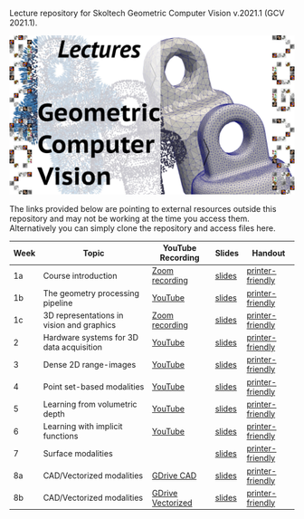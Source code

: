 Lecture repository for Skoltech Geometric Computer Vision v.2021.1 (GCV 2021.1).

![Skoltech Geometric Computer Vision](GCV_teaser.jpg)

The links provided below are pointing to external resources outside this repository and may not be working at the time you access them. Alternatively you can simply clone the repository and access files here.


Week | Topic | YouTube Recording | Slides | Handout
---- | ----- | ----------------- | ------ | -------
1a | Course introduction | [Zoom recording](https://drive.google.com/file/d/1_--J3csY-IfWItYRAf7umRoBZH1xgeVA/view?usp=sharing) |  [slides](https://drive.google.com/file/d/1cjdfUEN0Fr4yXApdJo_SMlDHGclz_PFR/view?usp=sharing) | [printer-friendly](https://drive.google.com/file/d/1CuAfY__4isf10V1GWVw36PWyO4VZtNwI/view?usp=sharing)
1b | The geometry processing pipeline | [YouTube](https://www.youtube.com/watch?v=Zy0saJCJ2LM&list=PLwbgAkJDRI8uVcDRfEf_xyzO31vJX9pLo&index=1&t=2s) | [slides](https://drive.google.com/file/d/1x2MbJDo6LvTlFCL31t8uyxtvtaegJsly/view?usp=sharing) | [printer-friendly](https://drive.google.com/file/d/1rORSKMSkMXGYkdH2ZahGyFDfC7FFAkaz/view?usp=sharing)
1c | 3D representations in vision and graphics | [Zoom recording](https://drive.google.com/file/d/1j1btgvtQi2BogrONnEQN08-rB3rDX2L9/view?usp=sharing) | [slides](https://drive.google.com/file/d/1mpMFjyfR-2IIs_ESccG9lkxn_dmPKjlw/view?usp=sharing) | [printer-friendly](https://drive.google.com/file/d/1AFFmy68iCZHkqEqGpKv6i0P1-u9tcv1X/view?usp=sharing)
2  | Hardware systems for 3D data acquisition | [YouTube](https://www.youtube.com/watch?v=rA8WsHrNV0M&list=PLwbgAkJDRI8uVcDRfEf_xyzO31vJX9pLo&index=2) | [slides](https://drive.google.com/file/d/1OId_s1Fo52aG_BfEo-Tp0CwIR2PIBnyq/view?usp=sharing) | [printer-friendly](https://drive.google.com/file/d/1j68L0phGwFSfjsNSJLj-y-NgbqM29Di4/view?usp=sharing)
3  | Dense 2D range-images | [YouTube](https://youtu.be/r55eGJiwbuo) | [slides](https://drive.google.com/file/d/1oq3mHme5jCnwpDCUuCv00seDyTwC_vbo/view?usp=sharing) | [printer-friendly](https://drive.google.com/file/d/1PeAqCB6BO3iZEOwRcFYenfaT59M9-V3_/view?usp=sharing)
4  | Point set-based modalities | [YouTube](https://youtu.be/B7m6MNKdnyg) | [slides](https://drive.google.com/file/d/1dRyVsS-tJLbOesPO-ji-vMDNy3P5fGSG/view?usp=sharing) | [printer-friendly](https://drive.google.com/file/d/1L4EQXTwAnNtYm4rR0dSkSTETQLi2zgMz/view?usp=sharing)
5  | Learning from volumetric depth | [YouTube](https://youtu.be/JEyIfo5cK8s) | [slides](https://drive.google.com/file/d/1WHi1hIW2o4Ufi6b4O_QcIRZDAzrgqLWj/view?usp=sharing) | [printer-friendly](https://drive.google.com/file/d/1-T-7F8uQkXfrd8cUAgmeJU-qcO3XSop2/view?usp=sharing)
6  | Learning with implicit functions | [YouTube](https://youtu.be/ceAetXcxhTs) | [slides](https://drive.google.com/file/d/1nYwKmbiE5YyT-T2SLJA1rLqzOYApLzPY/view?usp=sharing) | [printer-friendly](https://drive.google.com/file/d/1qzDyE-_gTFgQSwJxWlTVb04cuylD_XyT/view?usp=sharing)
7  | Surface modalities |  | [slides](https://drive.google.com/file/d/1z95VEKHghLk9MGKiMP85-SYKYaO7QLIt/view?usp=sharing) | [printer-friendly](https://drive.google.com/file/d/1VYTTzungU-r-h9rfn31LjKShgsaFoBoe/view?usp=sharing)
8a  | CAD/Vectorized modalities | [GDrive CAD](https://drive.google.com/file/d/1bPb4i1qN3G3giRdudGfbbyGLQRZUcvMb/view?usp=sharing) | [slides](https://drive.google.com/file/d/1DjKjaAdks4AqtCc35otUF4G6VVg8mBBy/view?usp=sharing) | [printer-friendly](https://drive.google.com/file/d/17z55v_c2vUo5xLWFGSbM0TsZI9JpIn_R/view?usp=sharing)
8b  | CAD/Vectorized modalities | [GDrive Vectorized](https://drive.google.com/file/d/1nnSH_OLFdeeJdMgBl9JLXPahibjEfSVr/view?usp=sharing) | [slides](https://drive.google.com/file/d/13JAeokusU3tvD_JRnO9aq-mb11rOPQbm/view?usp=sharing) | [printer-friendly](https://drive.google.com/file/d/1_7JmRVSEojuNwq_COKTVkohPj5fMoJBA/view?usp=sharing)

